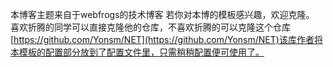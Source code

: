 本博客主题来自于webfrogs的技术博客 
若你对本博的模板感兴趣，欢迎克隆。    
喜欢折腾的同学可以直接克隆他的仓库，不喜欢折腾的可以克隆这个仓库[https://github.com/Yonsm/NET](https://github.com/Yonsm/NET)该库作者将本模板的配置部分放到了配置文件里，只需稍稍配置便可使用了。
